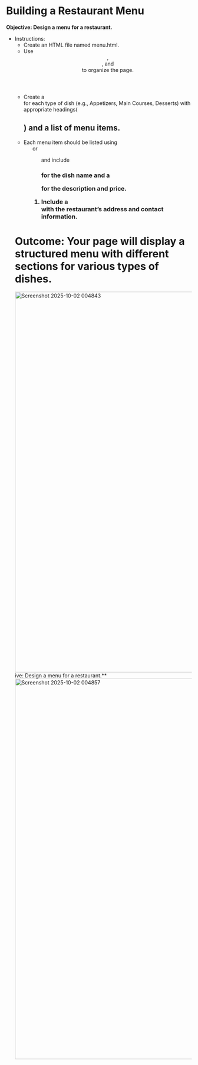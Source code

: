 # Building a Restaurant Menu

**Objective: Design a menu for a restaurant.**
- Instructions:
   - Create an HTML file named menu.html.
   - Use <header>, <section>, and <footer> to organize the page.
   - Create a <section> for each type of dish (e.g., Appetizers, Main Courses, Desserts) with appropriate   headings(<h2>) and a list of menu items.
   - Each menu item should be listed using <ul> or <ol> and include <h3> for the dish name and a <p> for the
  description and price.
    - Include a <footer> with the restaurant’s address and contact information.

**Outcome: Your page will display a structured menu with different sections for various types of dishes.**
=======
<img width="1920" height="1032" alt="Screenshot 2025-10-02 004843" src="https://github.com/user-attachments/assets/17f33e18-9629-411a-9a8b-cefb898c4833" />
ive: Design a menu for a restaurant.**
<img width="1920" height="1032" alt="Screenshot 2025-10-02 004857" src="https://github.com/user-attachments/assets/e79222c5-008e-4514-bde8-eea698113657" />

